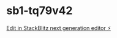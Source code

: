 # sb1-tq79v42

[Edit in StackBlitz next generation editor ⚡️](https://stackblitz.com/~/github.com/iwenyou/sb1-tq79v42)